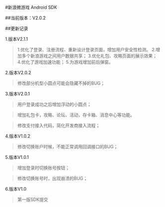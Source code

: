 #新浪微游戏 Android SDK

##当前版本：V2.0.2

##更新记录

1.版本V2.1.1
>1.优化了登录、注册流程、重新设计登录页面，增加用户安全性检测。
>2.增加多个新浪游戏之间用户数据共享；
>3.优化礼包、攻略页面的展示效果；
>4.优化了游戏加速功能；
>5.为游戏增加前后弹窗。


2.版本V2.0.2
>修改部分机型小圆点可能会隐藏不掉的BUG；

3.版本V2.0.1
>用户登录成功之后增加浮动的小圆点；

>增加礼包卡，攻略、论坛、活动，存卡箱、消息中心等功能。

>修改支付接入代码，简化开发商接入流程；

4.版本V1.0.2
>修改切换账户时候，不能正常调用回调接口的BUG；

5.版本V1.0.1
>增加登录时切换账号按钮；

>修改切换账号时，出现崩溃的BUG；

6.版本V1.0
>第一版SDK提交
